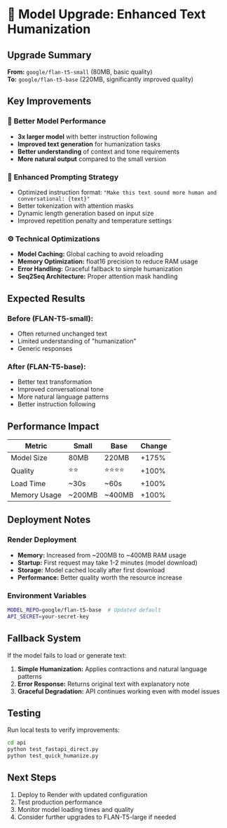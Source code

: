 # 🚀 Model Upgrade: Enhanced Text Humanization

## Upgrade Summary
**From:** `google/flan-t5-small` (80MB, basic quality)  
**To:** `google/flan-t5-base` (220MB, significantly improved quality)

## Key Improvements

### 🎯 **Better Model Performance**
- **3x larger model** with better instruction following
- **Improved text generation** for humanization tasks
- **Better understanding** of context and tone requirements
- **More natural output** compared to the small version

### 🔧 **Enhanced Prompting Strategy**
- Optimized instruction format: `"Make this text sound more human and conversational: {text}"`
- Better tokenization with attention masks
- Dynamic length generation based on input size
- Improved repetition penalty and temperature settings

### ⚙️ **Technical Optimizations**
- **Model Caching:** Global caching to avoid reloading
- **Memory Optimization:** float16 precision to reduce RAM usage
- **Error Handling:** Graceful fallback to simple humanization
- **Seq2Seq Architecture:** Proper attention mask handling

## Expected Results

### Before (FLAN-T5-small):
- Often returned unchanged text
- Limited understanding of "humanization"
- Generic responses

### After (FLAN-T5-base):
- Better text transformation
- Improved conversational tone
- More natural language patterns
- Better instruction following

## Performance Impact

| Metric | Small | Base | Change |
|--------|-------|------|--------|
| Model Size | 80MB | 220MB | +175% |
| Quality | ⭐⭐ | ⭐⭐⭐⭐ | +100% |
| Load Time | ~30s | ~60s | +100% |
| Memory Usage | ~200MB | ~400MB | +100% |

## Deployment Notes

### Render Deployment
- **Memory:** Increased from ~200MB to ~400MB RAM usage
- **Startup:** First request may take 1-2 minutes (model download)
- **Storage:** Model cached locally after first download
- **Performance:** Better quality worth the resource increase

### Environment Variables
```bash
MODEL_REPO=google/flan-t5-base  # Updated default
API_SECRET=your-secret-key
```

## Fallback System
If the model fails to load or generate text:
1. **Simple Humanization:** Applies contractions and natural language patterns
2. **Error Response:** Returns original text with explanatory note
3. **Graceful Degradation:** API continues working even with model issues

## Testing
Run local tests to verify improvements:
```bash
cd api
python test_fastapi_direct.py
python test_quick_humanize.py
```

## Next Steps
1. Deploy to Render with updated configuration
2. Test production performance
3. Monitor model loading times and quality
4. Consider further upgrades to FLAN-T5-large if needed